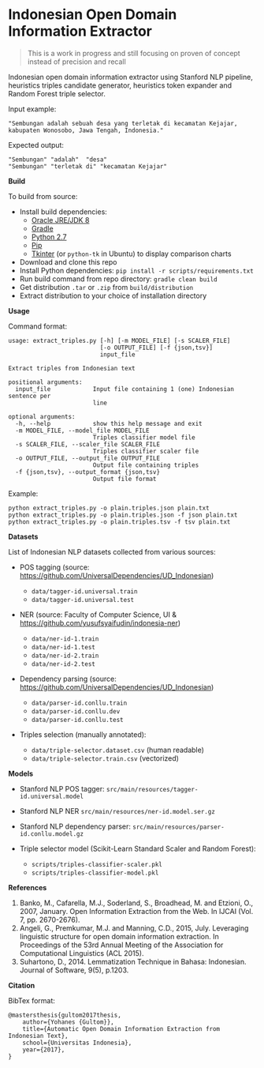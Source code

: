 # Indonesian Open Domain Information Extractor

> This is a work in progress and still focusing on proven of concept instead of precision and recall

Indonesian open domain information extractor using Stanford NLP pipeline, heuristics triples candidate generator, heuristics token expander and Random Forest triple selector.

Input example:

```
"Sembungan adalah sebuah desa yang terletak di kecamatan Kejajar, kabupaten Wonosobo, Jawa Tengah, Indonesia."
```

Expected output:

```
"Sembungan" "adalah"  "desa"
"Sembungan" "terletak di" "kecamatan Kejajar"
```

**Build**

To build from source:

* Install build dependencies:
  * [Oracle JRE/JDK 8](http://www.oracle.com/technetwork/java/javase/downloads/jdk8-downloads-2133151.html)
  * [Gradle](https://gradle.org/)
  * [Python 2.7](https://www.python.org/)
  * [Pip](https://pip.pypa.io)
  * [Tkinter](https://wiki.python.org/moin/TkInter) (or `python-tk` in Ubuntu) to display comparison charts
* Download and clone this repo
* Install Python dependencies: `pip install -r scripts/requirements.txt`
* Run build command from repo directory: `gradle clean build`
* Get distribution `.tar` or `.zip` from `build/distribution`
* Extract distribution to your choice of installation directory

**Usage**

Command format:

```
usage: extract_triples.py [-h] [-m MODEL_FILE] [-s SCALER_FILE]
                          [-o OUTPUT_FILE] [-f {json,tsv}]
                          input_file

Extract triples from Indonesian text

positional arguments:
  input_file            Input file containing 1 (one) Indonesian sentence per
                        line

optional arguments:
  -h, --help            show this help message and exit
  -m MODEL_FILE, --model_file MODEL_FILE
                        Triples classifier model file
  -s SCALER_FILE, --scaler_file SCALER_FILE
                        Triples classifier scaler file
  -o OUTPUT_FILE, --output_file OUTPUT_FILE
                        Output file containing triples
  -f {json,tsv}, --output_format {json,tsv}
                        Output file format
```

Example:

```
python extract_triples.py -o plain.triples.json plain.txt
python extract_triples.py -o plain.triples.json -f json plain.txt
python extract_triples.py -o plain.triples.tsv -f tsv plain.txt
```

**Datasets**

List of Indonesian NLP datasets collected from various sources:

* POS tagging (source: https://github.com/UniversalDependencies/UD_Indonesian)

  * `data/tagger-id.universal.train`
  * `data/tagger-id.universal.test`

* NER (source: Faculty of Computer Science, UI & https://github.com/yusufsyaifudin/indonesia-ner)

  * `data/ner-id-1.train`
  * `data/ner-id-1.test`
  * `data/ner-id-2.train`
  * `data/ner-id-2.test`

* Dependency parsing (source: https://github.com/UniversalDependencies/UD_Indonesian)

  * `data/parser-id.conllu.train`
  * `data/parser-id.conllu.dev`
  * `data/parser-id.conllu.test`

* Triples selection (manually annotated):

  * `data/triple-selector.dataset.csv` (human readable)
  * `data/triple-selector.train.csv` (vectorized)

**Models**

* Stanford NLP POS tagger: `src/main/resources/tagger-id.universal.model`

* Stanford NLP NER `src/main/resources/ner-id.model.ser.gz`

* Stanford NLP dependency parser: `src/main/resources/parser-id.conllu.model.gz`

* Triple selector model (Scikit-Learn Standard Scaler and Random Forest):
  * `scripts/triples-classifier-scaler.pkl`
  * `scripts/triples-classifier-model.pkl`

**References**

1. Banko, M., Cafarella, M.J., Soderland, S., Broadhead, M. and Etzioni, O., 2007, January. Open Information Extraction from the Web. In IJCAI (Vol. 7, pp. 2670-2676).
1. Angeli, G., Premkumar, M.J. and Manning, C.D., 2015, July. Leveraging linguistic structure for open domain information extraction. In Proceedings of the 53rd Annual Meeting of the Association for Computational Linguistics (ACL 2015).
1. Suhartono, D., 2014. Lemmatization Technique in Bahasa: Indonesian. Journal of Software, 9(5), p.1203.

**Citation**

BibTex format:
```
@mastersthesis{gultom2017thesis,
	author={Yohanes {Gultom}},
	title={Automatic Open Domain Information Extraction from Indonesian Text},
	school={Universitas Indonesia},
	year={2017},
}
```
